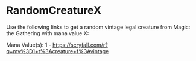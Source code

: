 # RandomCreatureX
Use the following links to get a random vintage legal creature from Magic: the Gathering with mana value X:

Mana Value(s):
1 - https://scryfall.com/r?q=mv%3D1+t%3Acreature+f%3Avintage
